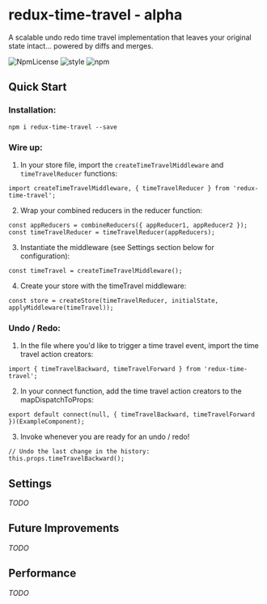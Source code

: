 # redux-time-travel - alpha
A scalable undo redo time travel implementation that leaves your original state intact... powered by diffs and merges.

![NpmLicense](https://img.shields.io/npm/l/redux-time-travel.svg)
![style](https://img.shields.io/badge/style-airbnb-green.svg)
![npm](https://img.shields.io/npm/v/redux-time-travel.svg)

## Quick Start

### Installation:
`npm i redux-time-travel --save`

### Wire up:
1. In your store file, import the `createTimeTravelMiddleware` and `timeTravelReducer` functions:
```
import createTimeTravelMiddleware, { timeTravelReducer } from 'redux-time-travel';
```

2. Wrap your combined reducers in the reducer function:
```
const appReducers = combineReducers({ appReducer1, appReducer2 });
const timeTravelReducer = timeTravelReducer(appReducers);
```

3. Instantiate the middleware (see Settings section below for configuration):
```
const timeTravel = createTimeTravelMiddleware();
```

4. Create your store with the timeTravel middleware:
```
const store = createStore(timeTravelReducer, initialState, applyMiddleware(timeTravel));
```

### Undo / Redo:
1. In the file where you'd like to trigger a time travel event, import the time travel action creators:
```
import { timeTravelBackward, timeTravelForward } from 'redux-time-travel';
```

2. In your connect function, add the time travel action creators to the mapDispatchToProps:
```
export default connect(null, { timeTravelBackward, timeTravelForward })(ExampleComponent);
```

3. Invoke whenever you are ready for an undo / redo!
```
// Undo the last change in the history:
this.props.timeTravelBackward();
```

## Settings
_TODO_

## Future Improvements
_TODO_

## Performance
_TODO_
